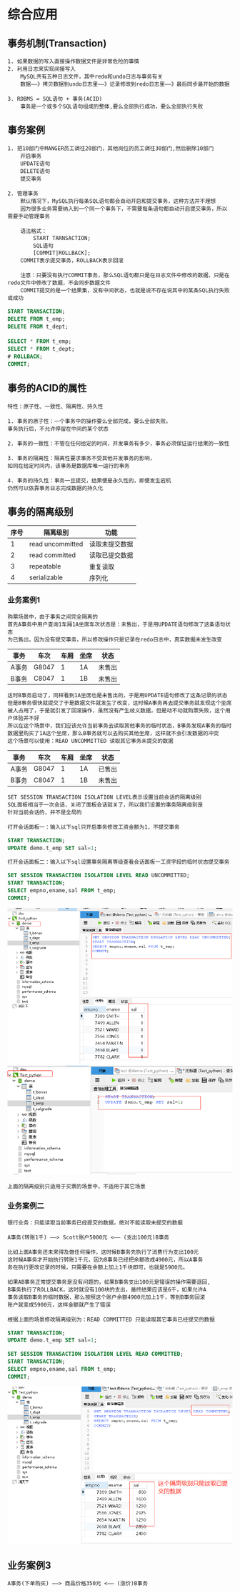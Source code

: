 # 综合应用

## 事务机制(Transaction)
    1. 如果数据的写入直接操作数据文件是非常危险的事情
    2. 利用日志来实现间接写入
        MySQL共有五种日志文件，其中redo和undo日志与事务有关
        数据——》拷贝数据到undo日志里——》记录修改到redo日志里——》最后同步最开始的数据
        
    3. RDBMS = SQL语句 + 事务(ACID)
        事务是一个或多个SQL语句组成的整体,要么全部执行成功，要么全部执行失败
        
## 事务案例
    1. 把10部门中MANGER员工调往20部门，其他岗位的员工调往30部门,然后删除10部门
        开启事务
        UPDATE语句
        DELETE语句
        提交事务
        
    2. 管理事务
        默认情况下，MySQL执行每条SQL语句都会自动开启和提交事务，这种方法并不理想
        因为很多业务需要纳入到一个同一个事务下，不需要每条语句都自动开启提交事务，所以需要手动管理事务
        
        语法格式：
            START TARNSACTION;
            SQL语句
            [COMMIT|ROLLBACK];
        COMMIT表示提交事务，ROLLBACK表示回滚
        
        注意：只要没有执行COMMIT事务，那么SQL语句都只是在日志文件中修改的数据，只是在redo文件中修改了数据，不会同步数据文件
        COMMIT提交的是一个结果集，没有中间状态，也就是说不存在说其中的某条SQL执行失败或成功
        
```sql
START TRANSACTION;
DELETE FROM t_emp;
DELETE FROM t_dept;

SELECT * FROM t_emp;
SELECT * FROM t_dept;
# ROLLBACK;
COMMIT;
```

## 事务的ACID的属性
    特性：原子性、一致性、隔离性、持久性
    
    1. 事务的原子性：一个事务中的操作要么全部完成，要么全部失败。
    事务执行后，不允许停留在中间的某个状态
    
    2. 事务的一致性：不管在任何给定的时间，并发事务有多少，事务必须保证运行结果的一致性
    
    3. 事务的隔离性：隔离性要求事务不受其他并发事务的影响，
    如同在给定时间内，该事务是数据库唯一运行的事务
    
    4. 事务的持久性：事务一旦提交，结果便是永久性的，即便发生宕机
    仍然可以依靠事务日志完成数据的持久化
    
## 事务的隔离级别

|序号|隔离级别|功能|
|---|------|---|
|1|read uncommitted|读取未提交数据|
|2|read committed|读取已提交数据|
|3|repeatable|重复读取|
|4|serializable|序列化|

### 业务案例1
    
    购票场景中，由于事务之间完全隔离的
    首先A事务中用户查询1车厢1A坐席车次状态是：未售出，于是用UPDATE语句修改了这条语句状态
    为已售出，因为没有提交事务，所以修改操作只是记录在redo日志中，真实数据未发生改变
    
|事务|车次|车厢|坐席|状态|
|---|---|---|---|---|
|A事务|G8047|1|1A|未售出|
|B事务|C8047|1|1B|未售出|
    
    这时B事务启动了，同样看到1A坐席也是未售出的，于是用UPDATE语句修改了这条记录的状态
    但是B事务很快就提交了于是数据文件就发生了改变，这时候A事务再去提交事务就发现这个坐席
    被人占用了，于是就引发了回滚操作，虽然没有产生歧义数据，但是动不动就购票失败，这个用
    户体验并不好
    所以在这个场景中，我们应该允许当前事务去读取其他事务的临时状态，B事务发现A事务的临时
    数据里购买了1A这个坐席，那么B事务就可以去购买其他坐席，这样就不会引发数据的冲突
    这个场景可以使用：READ UNCOMMITTED 读取其它事务未提交的数据

|事务|车次|车厢|坐席|状态|
|---|---|---|---|---|
|A事务|G8047|1|1A|已售出|
|B事务|C8047|1|1B|未售出|

    SET SESSION TRANSACTION ISOLATION LEVEL表示设置当前会话的隔离级别
    SQL面板相当于一次会话，关闭了面板会话就关了，所以我们设置的事务隔离级别是
    针对当前会话的，并不是全局的

    打开会话面板一：输入以下sql只开启事务修改工资金额为1，不提交事务   
```sql
START TRANSACTION;
UPDATE demo.t_emp SET sal=1;
```

    打开会话面板二：输入以下sql设置事务隔离等级查看会话面板一工资字段的临时状态提交事务
    
```sql
SET SESSION TRANSACTION ISOLATION LEVEL READ UNCOMMITTED;
START TRANSACTION;
SELECT empno,ename,sal FROM t_emp;
COMMIT;
```

![事务](./img/mysql事务01.png)
![事务](./img/mysql事务02.png)

    上面的隔离级别只适用于买票的场景中，不适用于其它场景
    
### 业务案例二
    银行业务：只能读取当前事务已经提交的数据，绝对不能读取未提交的数据
    
    A事务(转账1千) ——> Scott账户5000元 <—— (支出100元)B事务 
     
    比如上面A事务还未来得及做任何操作，这时候B事务先执行了消费行为支出100元
    这时候A事务才开始执行转账1千元，因为B事务已经把余额改成4900元，所以A事务
    务在执行更改记录的时候，只需要在余额上加上1千块即可，也就是5900元。
    
    如果AB事务正常提交事务是没有问题的，如果B事务支出100元是错误的操作需要退回,
    B事务执行了ROLLBACK，这时就没有100块的支出，最终结果应该是6千，如果允许A
    事务读取B事务的临时数据，那么按照这个账户余额4900元加上1千，等到B事务回滚
    账户就变成5900元，这样金额就产生了错误
    
    根据上面的场景修改隔离级别为：READ COMMITTED 只能读取其它事务已经提交的数据 


```sql
START TRANSACTION;
UPDATE demo.t_emp SET sal=1;
```
   
```sql
SET SESSION TRANSACTION ISOLATION LEVEL READ COMMITTED;
START TRANSACTION;
SELECT empno,ename,sal FROM t_emp;
COMMIT;
```

![事务](./img/mysql事务案例01.png)

## 业务案例3

    A事务(下单购买) ——> 商品价格350元 <—— (涨价)B事务

